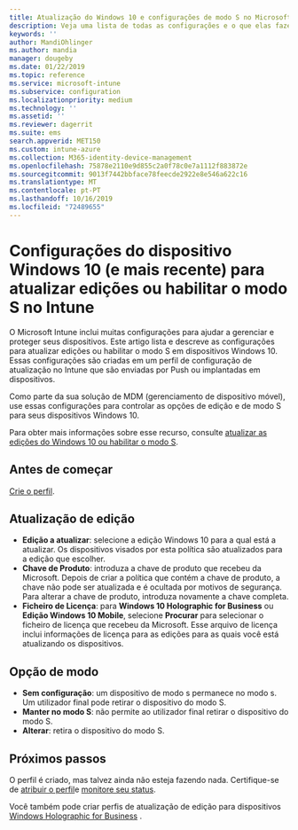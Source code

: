 ```yaml
---
title: Atualização do Windows 10 e configurações de modo S no Microsoft Intune – Azure | Microsoft Docs
description: Veja uma lista de todas as configurações e o que elas fazem ao atualizar uma edição do Windows 10 em um dispositivo ou habilitar o modo S em um dispositivo usando um perfil de configuração de dispositivo no Microsoft Intune.
keywords: ''
author: MandiOhlinger
ms.author: mandia
manager: dougeby
ms.date: 01/22/2019
ms.topic: reference
ms.service: microsoft-intune
ms.subservice: configuration
ms.localizationpriority: medium
ms.technology: ''
ms.assetid: ''
ms.reviewer: dagerrit
ms.suite: ems
search.appverid: MET150
ms.custom: intune-azure
ms.collection: M365-identity-device-management
ms.openlocfilehash: 75878e2110e9d855c2a0f78c0e7a1112f883872e
ms.sourcegitcommit: 9013f7442bbface78feecde2922e8e546a622c16
ms.translationtype: MT
ms.contentlocale: pt-PT
ms.lasthandoff: 10/16/2019
ms.locfileid: "72489655"
---
```

# <a name="windows-10-and-newer-device-settings-to-upgrade-editions-or-enable-s-mode-in-intune"></a>Configurações do dispositivo Windows 10 (e mais recente) para atualizar edições ou habilitar o modo S no Intune

O Microsoft Intune inclui muitas configurações para ajudar a gerenciar e proteger seus dispositivos. Este artigo lista e descreve as configurações para atualizar edições ou habilitar o modo S em dispositivos Windows 10. Essas configurações são criadas em um perfil de configuração de atualização no Intune que são enviadas por Push ou implantadas em dispositivos.

Como parte da sua solução de MDM (gerenciamento de dispositivo móvel), use essas configurações para controlar as opções de edição e de modo S para seus dispositivos Windows 10.

Para obter mais informações sobre esse recurso, consulte [atualizar as edições do Windows 10 ou habilitar o modo S](edition-upgrade-configure-windows-10.md).

## <a name="before-you-begin"></a>Antes de começar

[Crie o perfil](edition-upgrade-configure-windows-10.md#create-the-profile).

## <a name="edition-upgrade"></a>Atualização de edição

- **Edição a atualizar**: selecione a edição Windows 10 para a qual está a atualizar. Os dispositivos visados por esta política são atualizados para a edição que escolher.
- **Chave de Produto**: introduza a chave de produto que recebeu da Microsoft. Depois de criar a política que contém a chave de produto, a chave não pode ser atualizada e é ocultada por motivos de segurança. Para alterar a chave de produto, introduza novamente a chave completa.
- **Ficheiro de Licença**: para **Windows 10 Holographic for Business** ou **Edição Windows 10 Mobile**, selecione **Procurar** para selecionar o ficheiro de licença que recebeu da Microsoft. Esse arquivo de licença inclui informações de licença para as edições para as quais você está atualizando os dispositivos.

## <a name="mode-switch"></a>Opção de modo

- **Sem configuração**: um dispositivo de modo s permanece no modo s. Um utilizador final pode retirar o dispositivo do modo S.
- **Manter no modo S**: não permite ao utilizador final retirar o dispositivo do modo S.
- **Alterar**: retira o dispositivo do modo S.

## <a name="next-steps"></a>Próximos passos

O perfil é criado, mas talvez ainda não esteja fazendo nada. Certifique-se de [atribuir o perfil](device-profile-assign.md)e [monitore seu status](device-profile-monitor.md).

Você também pode criar perfis de atualização de edição para dispositivos [Windows Holographic for Business](holographic-upgrade.md) .
